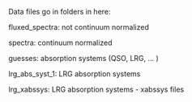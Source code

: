 Data files go in folders in here:

fluxed_spectra: not continuum normalized

spectra: continuum normalized

guesses: absorption systems (QSO, LRG, ... )
 
lrg_abs_syst_1: LRG absorption systems

lrg_xabssys: LRG absorption systems - xabssys files 